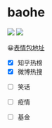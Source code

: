 # baohe


![](https://img.shields.io/apm/l/vim-mode) ![](https://img.shields.io/badge/download-1K-brightgreen.svg)


😀[表情包地址](https://emojipedia.org/people/)

- [x] 知乎热榜
- [x] 微博热搜
<!-- - [ ] 网易新闻 -->
- [ ] 笑话
- [ ] 疫情
- [ ] 基金

